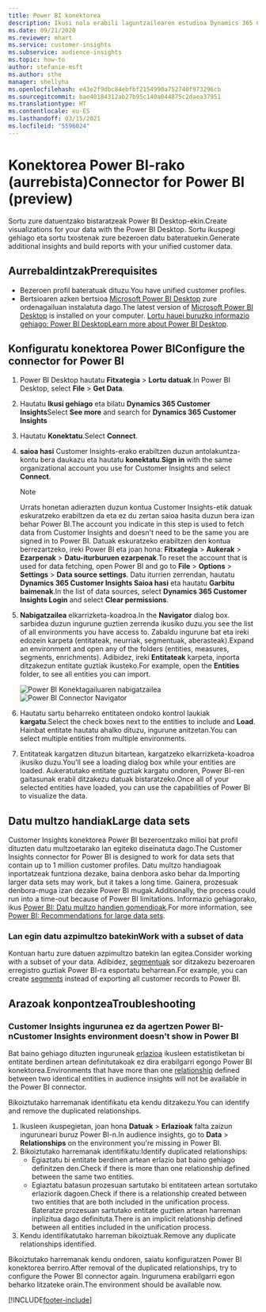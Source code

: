 ```yaml
---
title: Power BI konektorea
description: Ikusi nola erabili laguntzailearen estudioa Dynamics 365 Customer Insights konektorea Power BI-n.
ms.date: 09/21/2020
ms.reviewer: mhart
ms.service: customer-insights
ms.subservice: audience-insights
ms.topic: how-to
author: stefanie-msft
ms.author: sthe
manager: shellyha
ms.openlocfilehash: e43e2f9dbc84ebfbf2154990a752740f973296cb
ms.sourcegitcommit: bae40184312ab27b95c140a044875c2daea37951
ms.translationtype: HT
ms.contentlocale: eu-ES
ms.lasthandoff: 03/15/2021
ms.locfileid: "5596024"
---
```

# <a name="connector-for-power-bi-preview"></a><span data-ttu-id="f84f2-103">Konektorea Power BI-rako (aurrebista)</span><span class="sxs-lookup"><span data-stu-id="f84f2-103">Connector for Power BI (preview)</span></span>

<span data-ttu-id="f84f2-104">Sortu zure datuentzako bistaratzeak Power BI Desktop-ekin.</span><span class="sxs-lookup"><span data-stu-id="f84f2-104">Create visualizations for your data with the Power BI Desktop.</span></span> <span data-ttu-id="f84f2-105">Sortu ikuspegi gehiago eta sortu txostenak zure bezeroen datu bateratuekin.</span><span class="sxs-lookup"><span data-stu-id="f84f2-105">Generate additional insights and build reports with your unified customer data.</span></span>

## <a name="prerequisites"></a><span data-ttu-id="f84f2-106">Aurrebaldintzak</span><span class="sxs-lookup"><span data-stu-id="f84f2-106">Prerequisites</span></span>

- <span data-ttu-id="f84f2-107">Bezeroen profil bateratuak dituzu.</span><span class="sxs-lookup"><span data-stu-id="f84f2-107">You have unified customer profiles.</span></span>
- <span data-ttu-id="f84f2-108">Bertsioaren azken bertsioa [Microsoft Power BI Desktop](https://powerbi.microsoft.com/desktop/) zure ordenagailuan instalatuta dago.</span><span class="sxs-lookup"><span data-stu-id="f84f2-108">The latest version of [Microsoft Power BI Desktop](https://powerbi.microsoft.com/desktop/) is installed on your computer.</span></span> <span data-ttu-id="f84f2-109">[Lortu hauei buruzko informazio gehiago: Power BI Desktop](/power-bi/desktop-what-is-desktop)</span><span class="sxs-lookup"><span data-stu-id="f84f2-109">[Learn more about Power BI Desktop](/power-bi/desktop-what-is-desktop).</span></span>

## <a name="configure-the-connector-for-power-bi"></a><span data-ttu-id="f84f2-110">Konfiguratu konektorea Power BI</span><span class="sxs-lookup"><span data-stu-id="f84f2-110">Configure the connector for Power BI</span></span>

1. <span data-ttu-id="f84f2-111">Power BI Desktop hautatu **Fitxategia** > **Lortu datuak**.</span><span class="sxs-lookup"><span data-stu-id="f84f2-111">In Power BI Desktop, select **File** > **Get Data**.</span></span>

1. <span data-ttu-id="f84f2-112">Hautatu **Ikusi gehiago** eta bilatu **Dynamics 365 Customer Insights**</span><span class="sxs-lookup"><span data-stu-id="f84f2-112">Select **See more** and search for **Dynamics 365 Customer Insights**</span></span>

1. <span data-ttu-id="f84f2-113">Hautatu **Konektatu**.</span><span class="sxs-lookup"><span data-stu-id="f84f2-113">Select **Connect**.</span></span>

1. <span data-ttu-id="f84f2-114">**saioa hasi** Customer Insights-erako erabiltzen duzun antolakuntza-kontu bera daukazu eta hautatu **konektatu**.</span><span class="sxs-lookup"><span data-stu-id="f84f2-114">**Sign in** with the same organizational account you use for Customer Insights and select **Connect**.</span></span>
   > [!NOTE]
   > <span data-ttu-id="f84f2-115">Urrats honetan adierazten duzun kontua Customer Insights-etik datuak eskuratzeko erabiltzen da eta ez du zertan saioa hasita duzun bera izan behar Power BI.</span><span class="sxs-lookup"><span data-stu-id="f84f2-115">The account you indicate in this step is used to fetch data from Customer Insights and doesn't need to be the same you are signed in to Power BI.</span></span> <span data-ttu-id="f84f2-116">Datuak eskuratzeko erabiltzen den kontua berrezartzeko, ireki Power BI eta joan hona: **Fitxategia** > **Aukerak** > **Ezarpenak** > **Datu-iturburuen ezarpenak**.</span><span class="sxs-lookup"><span data-stu-id="f84f2-116">To reset the account that is used for data fetching, open Power BI and go to **File** > **Options** > **Settings** > **Data source settings**.</span></span> <span data-ttu-id="f84f2-117">Datu iturrien zerrendan, hautatu **Dynamics 365 Customer Insights Saioa hasi** eta hautatu **Garbitu baimenak**.</span><span class="sxs-lookup"><span data-stu-id="f84f2-117">In the list of data sources, select **Dynamics 365 Customer Insights Login** and select **Clear permissions**.</span></span>  

1. <span data-ttu-id="f84f2-118">**Nabigatzailea** elkarrizketa-koadroa.</span><span class="sxs-lookup"><span data-stu-id="f84f2-118">In the **Navigator** dialog box.</span></span> <span data-ttu-id="f84f2-119">sarbidea duzun ingurune guztien zerrenda ikusiko duzu.</span><span class="sxs-lookup"><span data-stu-id="f84f2-119">you see the list of all environments you have access to.</span></span> <span data-ttu-id="f84f2-120">Zabaldu ingurune bat eta ireki edozein karpeta (entitateak, neurriak, segmentuak, aberasteak).</span><span class="sxs-lookup"><span data-stu-id="f84f2-120">Expand an environment and open any of the folders (entities, measures, segments, enrichments).</span></span> <span data-ttu-id="f84f2-121">Adibidez, ireki **Entitateak** karpeta, inporta ditzakezun entitate guztiak ikusteko.</span><span class="sxs-lookup"><span data-stu-id="f84f2-121">For example, open the **Entities** folder, to see all entities you can import.</span></span>

   <span data-ttu-id="f84f2-122">![Power BI Konektagailuaren nabigatzailea](media/power-bi-navigator.png "Power BI Konektagailuaren nabigatzailea")</span><span class="sxs-lookup"><span data-stu-id="f84f2-122">![Power BI Connector Navigator](media/power-bi-navigator.png "Power BI Connector Navigator")</span></span>

1. <span data-ttu-id="f84f2-123">Hautatu sartu beharreko entitateen ondoko kontrol laukiak **kargatu**.</span><span class="sxs-lookup"><span data-stu-id="f84f2-123">Select the check boxes next to the entities to include and **Load**.</span></span> <span data-ttu-id="f84f2-124">Hainbat entitate hautatu ahalko dituzu, ingurune anitzetan.</span><span class="sxs-lookup"><span data-stu-id="f84f2-124">You can select multiple entities from multiple environments.</span></span>

1. <span data-ttu-id="f84f2-125">Entitateak kargatzen dituzun bitartean, kargatzeko elkarrizketa-koadroa ikusiko duzu.</span><span class="sxs-lookup"><span data-stu-id="f84f2-125">You'll see a loading dialog box while your entities are loaded.</span></span> <span data-ttu-id="f84f2-126">Aukeratutako entitate guztiak kargatu ondoren, Power BI-ren gaitasunak erabil ditzakezu datuak bistaratzeko.</span><span class="sxs-lookup"><span data-stu-id="f84f2-126">Once all of your selected entities have loaded, you can use the capabilities of Power BI to visualize the data.</span></span>

## <a name="large-data-sets"></a><span data-ttu-id="f84f2-127">Datu multzo handiak</span><span class="sxs-lookup"><span data-stu-id="f84f2-127">Large data sets</span></span>

<span data-ttu-id="f84f2-128">Customer Insights konektorea Power BI bezeroentzako milioi bat profil dituzten datu multzoetarako lan egiteko diseinatuta dago.</span><span class="sxs-lookup"><span data-stu-id="f84f2-128">The Customer Insights connector for Power BI is designed to work for data sets that contain up to 1 million customer profiles.</span></span> <span data-ttu-id="f84f2-129">Datu multzo handiagoak inportatzeak funtziona dezake, baina denbora asko behar da.</span><span class="sxs-lookup"><span data-stu-id="f84f2-129">Importing larger data sets may work, but it takes a long time.</span></span> <span data-ttu-id="f84f2-130">Gainera, prozesuak denbora-muga izan dezake Power BI mugak.</span><span class="sxs-lookup"><span data-stu-id="f84f2-130">Additionally, the process could run into a time-out because of Power BI limitations.</span></span> <span data-ttu-id="f84f2-131">Informazio gehiagorako, ikus [Power BI: Datu multzo handien gomendioak](/power-bi/admin/service-premium-what-is#large-datasets).</span><span class="sxs-lookup"><span data-stu-id="f84f2-131">For more information, see [Power BI: Recommendations for large data sets](/power-bi/admin/service-premium-what-is#large-datasets).</span></span> 

### <a name="work-with-a-subset-of-data"></a><span data-ttu-id="f84f2-132">Lan egin datu azpimultzo batekin</span><span class="sxs-lookup"><span data-stu-id="f84f2-132">Work with a subset of data</span></span>

<span data-ttu-id="f84f2-133">Kontuan hartu zure datuen azpimultzo batekin lan egitea.</span><span class="sxs-lookup"><span data-stu-id="f84f2-133">Consider working with a subset of your data.</span></span> <span data-ttu-id="f84f2-134">Adibidez, [segmentuak](segments.md) sor ditzakezu bezeroaren erregistro guztiak Power BI-ra esportatu beharrean.</span><span class="sxs-lookup"><span data-stu-id="f84f2-134">For example, you can create [segments](segments.md) instead of exporting all customer records to Power BI.</span></span>

## <a name="troubleshooting"></a><span data-ttu-id="f84f2-135">Arazoak konpontzea</span><span class="sxs-lookup"><span data-stu-id="f84f2-135">Troubleshooting</span></span>

### <a name="customer-insights-environment-doesnt-show-in-power-bi"></a><span data-ttu-id="f84f2-136">Customer Insights ingurunea ez da agertzen Power BI-n</span><span class="sxs-lookup"><span data-stu-id="f84f2-136">Customer Insights environment doesn't show in Power BI</span></span>

<span data-ttu-id="f84f2-137">Bat baino gehiago dituzten inguruneak [erlazioa](relationships.md) ikusleen estatistiketan bi entitate berdinen artean definitutakoak ez dira erabilgarri egongo Power BI konektorea.</span><span class="sxs-lookup"><span data-stu-id="f84f2-137">Environments that have more than one [relationship](relationships.md) defined between two identical entities in audience insights will not be available in the Power BI connector.</span></span>

<span data-ttu-id="f84f2-138">Bikoiztutako harremanak identifikatu eta kendu ditzakezu.</span><span class="sxs-lookup"><span data-stu-id="f84f2-138">You can identify and remove the duplicated relationships.</span></span>

1. <span data-ttu-id="f84f2-139">Ikusleen ikuspegietan, joan hona **Datuak** > **Erlazioak** falta zaizun inguruneari buruz Power BI-n.</span><span class="sxs-lookup"><span data-stu-id="f84f2-139">In audience insights, go to **Data** > **Relationships** on the environment you're missing in Power BI.</span></span>
2. <span data-ttu-id="f84f2-140">Bikoiztutako harremanak identifikatu:</span><span class="sxs-lookup"><span data-stu-id="f84f2-140">Identify duplicated relationships:</span></span>
   - <span data-ttu-id="f84f2-141">Egiaztatu bi entitate berdinen artean erlazio bat baino gehiago definitzen den.</span><span class="sxs-lookup"><span data-stu-id="f84f2-141">Check if there is more than one relationship defined between the same two entities.</span></span>
   - <span data-ttu-id="f84f2-142">Egiaztatu batasun prozesuan sartutako bi entitateen artean sortutako erlaziorik dagoen.</span><span class="sxs-lookup"><span data-stu-id="f84f2-142">Check if there is a relationship created between two entities that are both included in the unification process.</span></span> <span data-ttu-id="f84f2-143">Bateratze prozesuan sartutako entitate guztien artean harreman inplizitua dago definituta.</span><span class="sxs-lookup"><span data-stu-id="f84f2-143">There is an implicit relationship defined between all entities included in the unification process.</span></span>
3. <span data-ttu-id="f84f2-144">Kendu identifikatutako harreman bikoiztuak.</span><span class="sxs-lookup"><span data-stu-id="f84f2-144">Remove any duplicate relationships identified.</span></span>

<span data-ttu-id="f84f2-145">Bikoiztutako harremanak kendu ondoren, saiatu konfiguratzen Power BI konektorea berriro.</span><span class="sxs-lookup"><span data-stu-id="f84f2-145">After removal of the duplicated relationships, try to configure the Power BI connector again.</span></span> <span data-ttu-id="f84f2-146">Ingurumena erabilgarri egon beharko litzateke orain.</span><span class="sxs-lookup"><span data-stu-id="f84f2-146">The environment should be available now.</span></span>

[!INCLUDE[footer-include](../includes/footer-banner.md)]
